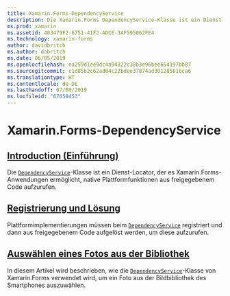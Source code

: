 ```yaml
---
title: Xamarin.Forms-DependencyService
description: Die Xamarin.Forms DependencyService-Klasse ist ein Dienst-Locator, der es Xamarin.Forms-Anwendungen ermöglicht, native Plattformfunktionen aus freigegebenem Code aufzurufen.
ms.prod: xamarin
ms.assetid: 403479F2-6751-41F2-ADCE-3AF595062FE4
ms.technology: xamarin-forms
author: davidbritch
ms.author: dabritch
ms.date: 06/05/2019
ms.openlocfilehash: ea259d1ee9dc4a94322c38b3e96bee654197bb87
ms.sourcegitcommit: c1d85b2c62ad84c22bdee37874ad30128581bca6
ms.translationtype: HT
ms.contentlocale: de-DE
ms.lasthandoff: 07/08/2019
ms.locfileid: "67650453"
---
```

# <a name="xamarinforms-dependencyservice"></a>Xamarin.Forms-DependencyService

## <a name="introductionintroductionmd"></a>[Introduction (Einführung)](introduction.md)

Die [`DependencyService`](xref:Xamarin.Forms.DependencyService)-Klasse ist ein Dienst-Locator, der es Xamarin.Forms-Anwendungen ermöglicht, native Plattformfunktionen aus freigegebenem Code aufzurufen.

## <a name="registration-and-resolutionregistration-and-resolutionmd"></a>[Registrierung und Lösung](registration-and-resolution.md)

Plattformimplementierungen müssen beim [`DependencyService`](xref:Xamarin.Forms.DependencyService) registriert und dann aus freigegebenem Code aufgelöst werden, um diese aufzurufen.

## <a name="picking-a-photo-from-the-libraryphoto-pickermd"></a>[Auswählen eines Fotos aus der Bibliothek](photo-picker.md)

In diesem Artikel wird beschrieben, wie die [`DependencyService`](xref:Xamarin.Forms.DependencyService)-Klasse von Xamarin.Forms verwendet wird, um ein Foto aus der Bildbibliothek des Smartphones auszuwählen.
